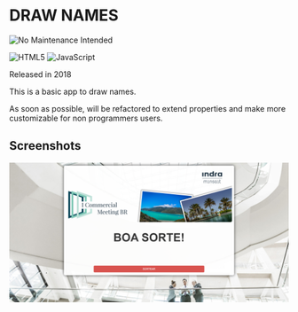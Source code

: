 # DRAW NAMES

![No Maintenance Intended](https://img.shields.io/badge/No%20Maintenance%20Intended-%E2%9C%95-red.svg?style=for-the-badge)

![HTML5](https://img.shields.io/badge/html5-%23E34F26.svg?style=for-the-badge&logo=html5&logoColor=white)
![JavaScript](https://img.shields.io/badge/javascript-%23323330.svg?style=for-the-badge&logo=javascript&logoColor=%23F7DF1E)

Released in 2018

This is a basic app to draw names.

As soon as possible, will be refactored to extend properties and make more customizable for non programmers users.

## Screenshots

![screenshots](https://github.com/wildiney/draw-names/blob/master/screenshots/screenshot-01.png)
